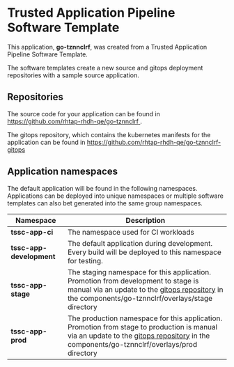 # Trusted Application Pipeline Software Template

This application, **go-tznnclrf**, was created from a Trusted Application Pipeline Software Template.

The software templates create a new source and gitops deployment repositories with a sample source application. 

## Repositories

The source code for your application can be found in [https://github.com/rhtap-rhdh-qe/go-tznnclrf ](https://github.com/rhtap-rhdh-qe/go-tznnclrf ).
 
The gitops repository, which contains the kubernetes manifests for the application can be found in 
[https://github.com/rhtap-rhdh-qe/go-tznnclrf-gitops ](https://github.com/rhtap-rhdh-qe/go-tznnclrf-gitops ) 

## Application namespaces 

The default application will be found in the following namespaces. Applications can be deployed into unique namespaces or multiple software templates can also bet generated into the same group namespaces.  

|  Namespace   |  Description   |  
| -------- | -------- |
| **tssc-app-ci** | The namespace used for CI workloads |
| **tssc-app-development** | The default application during development. Every build will be deployed to this namespace for testing. |
| **tssc-app-stage** | The staging namespace for this application. Promotion from development to stage is manual via an update to the [gitops repository](https://github.com/rhtap-rhdh-qe/go-tznnclrf-gitops ) in the components/go-tznnclrf/overlays/stage directory |
| **tssc-app-prod** | The production namespace for this application. Promotion from stage to production is manual via an update to the [gitops repository](https://github.com/rhtap-rhdh-qe/go-tznnclrf-gitops ) in the components/go-tznnclrf/overlays/prod directory |